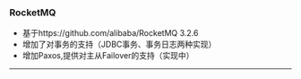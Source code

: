 ### RocketMQ

* 基于https://github.com/alibaba/RocketMQ 3.2.6
* 增加了对事务的支持（JDBC事务、事务日志两种实现）
* 增加Paxos,提供对主从Failover的支持（实现中）

----------

